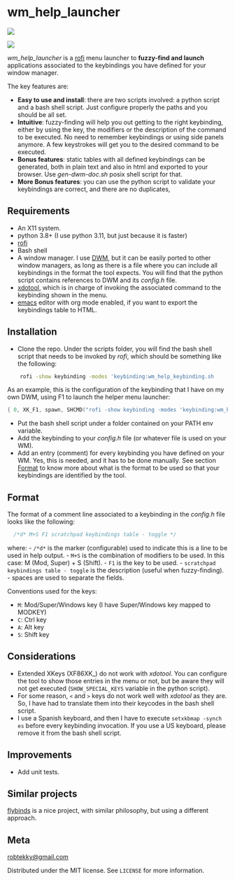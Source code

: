 wm_help_launcher
================

![](https://github.com/robtekky/wm_help_launcher/blob/main/Peek%202023-03-04%2019-18.gif)

![](https://github.com/robtekky/wm_help_launcher/blob/main/Peek%202023-03-04%2019-40.gif)

*wm_help_launcher* is a [rofi](https://github.com/davatorium/rofi) menu launcher to **fuzzy-find and launch** applications associated to the keybindings you have defined for your window manager.

The key features are:

* **Easy to use and install**: there are two scripts involved: a python script and a bash shell script. Just configure properly the paths and you should be all set.
* **Intuitive**: fuzzy-finding will help you out getting to the right keybinding, either by using the key, the modifiers or the description of the command to be executed. No need to remember keybindings or using side panels anymore. A few keystrokes will get you to the desired command to be executed.
* **Bonus features**: static tables with all defined keybindings can be generated, both in plain text and also in html and exported to your browser. Use *gen-dwm-doc.sh* posix shell script for that.
* **More Bonus features**: you can use the python script to validate your keybindings are correct, and there are no duplicates,

## Requirements

- An X11 system.
- python 3.8+ (I use python 3.11, but just because it is faster)
- [rofi](https://github.com/davatorium/rofi)
- Bash shell
- A window manager. I use [DWM](https://dwm.suckless.org/), but it can be easily ported to other window managers, as long as there is a file where you can include all keybindings in the format the tool expects. You will find that the python script contains references to DWM and its *config.h* file.
- [xdotool](https://github.com/jordansissel/xdotool), which is in charge of invoking the associated command to the keybinding shown in the menu.
- [emacs](https://www.gnu.org/software/emacs/) editor with org mode enabled, if you want to export the keybindings table to HTML.

## Installation

- Clone the repo. Under the scripts folder, you will find the bash shell script that needs to be invoked by *rofi*, which should be something like the following:

```sh
    rofi -show keybinding -modes 'keybinding:wm_help_keybinding.sh
```


As an example, this is the configuration of the keybinding that I have on my own DWM, using F1 to launch the helper menu launcher:

```c
{ 0, XK_F1, spawn, SHCMD("rofi -show keybinding -modes 'keybinding:wm_help_keybinding.sh'") },
```

- Put the bash shell script under a folder contained on your PATH env variable.
- Add the keybinding to your *config.h* file (or whatever file is used on your WM).
- Add an entry (comment) for every keybinding you have defined on your WM. Yes, this is needed, and it has to be done manually. See section [Format](#Format) to know more about what is the format to be used so that your keybindings are identified by the tool.

## Format

The format of a comment line associated to a keybinding in the *config.h* file looks like the following:

```c
  /*d* M+S F1 scratchpad keybindings table - toggle */
```

  where:
    - `/*d*` is the marker (configurable) used to indicate this is a line to be used in help output.
    - `M+S` is the combination of modifiers to be used. In this case: M (Mod, Super) + S (Shift).
    - `F1` is the key to be used.
    - `scratchpad keybindings table - toggle` is the description (useful when fuzzy-finding).
    - spaces are used to separate the fields.

Conventions used for the keys:
  - `M`: Mod/Super/Windows key (I have Super/Windows key mapped to MODKEY)
  - `C`: Ctrl key
  - `A`: Alt key
  - `S`: Shift key

## Considerations

- Extended XKeys (XF86XK_) do not work with *xdotool*. You can configure the tool to show those entries in the menu or not, but be aware they will not get executed (``SHOW_SPECIAL_KEYS`` variable in the python script).
- For some reason, `<` and `>` keys do not work well with *xdotool* as they are. So, I have had to translate them into their keycodes in the bash shell script.
- I use a Spanish keyboard, and then I have to execute ``setxkbmap -synch es`` before every keybinding invocation. If you use a US keyboard, please remove it from the bash shell script.

## Improvements

- Add unit tests.

## Similar projects

[flybinds](https://github.com/gerardet46/flybinds) is a nice project, with similar philosophy, but using a different approach.

## Meta

robtekky@gmail.com

Distributed under the MIT license. See ``LICENSE`` for more information.

